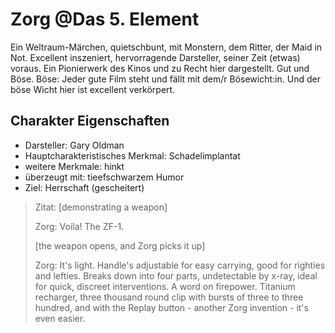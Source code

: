 # Zorg @Das 5. Element
Ein Weltraum-Märchen, quietschbunt, mit Monstern, dem Ritter, der Maid in Not. Excellent inszeniert, hervorragende Darsteller, seiner Zeit (etwas) voraus. Ein Pionierwerk des Kinos und zu Recht hier dargestellt. Gut und Böse. Böse: Jeder gute Film steht und fällt mit dem/r Bösewicht:in. Und der böse Wicht hier ist excellent verkörpert.

## Charakter Eigenschaften
* Darsteller: Gary Oldman
* Hauptcharakteristisches Merkmal: Schadelimplantat
* weitere Merkmale: hinkt
* überzeugt mit: tieefschwarzem Humor
* Ziel: Herrschaft (gescheitert)

> Zitat:
> [demonstrating a weapon]
> 
> Zorg: Voila! The ZF-1.
>
> [the weapon opens, and Zorg picks it up]
>
> Zorg: It's light. Handle's adjustable for easy carrying, good for righties and lefties. Breaks down into four parts, undetectable by x-ray, ideal for quick, discreet interventions. A word on firepower. Titanium recharger, three thousand round clip with bursts of three to three hundred, and with the Replay button - another Zorg invention - it's even easier.